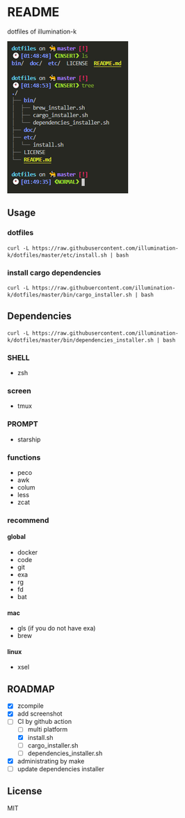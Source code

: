 # README

dotfiles of illumination-k

![terminal](doc/terminal.PNG)

## Usage

### dotfiles

```
curl -L https://raw.githubusercontent.com/illumination-k/dotfiles/master/etc/install.sh | bash
```

### install cargo dependencies

```
curl -L https://raw.githubuercontent.com/illumination-k/dotfiles/master/bin/cargo_installer.sh | bash
```


## Dependencies

```
curl -L https://raw.githubusercontent.com/illumination-k/dotfiles/master/bin/dependencies_installer.sh | bash
```

### SHELL
- zsh

### screen
- tmux

### PROMPT
- starship

### functions
- peco
- awk
- colum
- less
- zcat

### recommend

#### global
- docker
- code
- git
- exa
- rg
- fd
- bat

#### mac
- gls (if you do not have exa)
- brew

#### linux
- xsel

## ROADMAP

- [x] zcompile
- [x] add screenshot
- [ ] CI by github action
    - [ ] multi platform
    - [x] install.sh
    - [ ] cargo_installer.sh
    - [ ] dependencies_installer.sh
- [x] administrating by make
- [ ] update dependencies installer

## License
MIT
